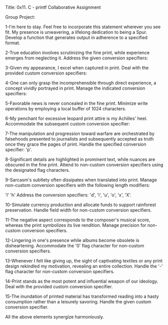 Title: 0x11. C - printf Collaborative Assignment

Group Project:

1-I'm here to stay. Feel free to incorporate this statement wherever you see fit. My presence is unwavering, a lifelong dedication to being a Spur.
 Develop a function that generates output in adherence to a specified format.

2-True education involves scrutinizing the fine print, while experience emerges from neglecting it.
 Address the given conversion specifiers:

3-Given my appearance, I excel when captured in print.
  Deal with the provided custom conversion specifiers:

4-One can only grasp the incomprehensible through direct experience, a concept vividly portrayed in print.
 Manage the indicated conversion specifiers:

5-Favorable news is never concealed in the fine print.
 Minimize write operations by employing a local buffer of 1024 characters.

6-My penchant for excessive leopard print attire is my Achilles' heel.
 Accommodate the subsequent custom conversion specifier:

7-The manipulation and progression toward warfare are orchestrated by falsehoods presented to journalists and subsequently accepted as truth once they grace the pages of print.
 Handle the specified conversion specifier: 'p'.

8-Significant details are highlighted in prominent text, while nuances are obscured in the fine print.
 Attend to non-custom conversion specifiers using the designated flag characters.

9-Sarcasm's subtlety often dissipates when translated into print.
 Manage non-custom conversion specifiers with the following length modifiers:

 'l'
 'h'
 Address the conversion specifiers: 'd', 'i', 'u', 'o', 'x', 'X'.

10-Simulate currency production and allocate funds to support rainforest preservation.
 Handle field width for non-custom conversion specifiers.

11-The negative aspect corresponds to the composer's musical score, whereas the print symbolizes its live rendition.
 Manage precision for non-custom conversion specifiers.

12-Lingering in one's presence while albums become obsolete is disheartening.
 Accommodate the '0' flag character for non-custom conversion specifiers.

13-Whenever I felt like giving up, the sight of captivating textiles or any print design rekindled my motivation, revealing an entire collection.
 Handle the '-' flag character for non-custom conversion specifiers.

14-Print stands as the most potent and influential weapon of our ideology.
 Deal with the provided custom conversion specifier.

15-The inundation of printed material has transformed reading into a hasty consumption rather than a leisurely savoring.
 Handle the given custom conversion specifier.

 All the above elements synergize harmoniously.
